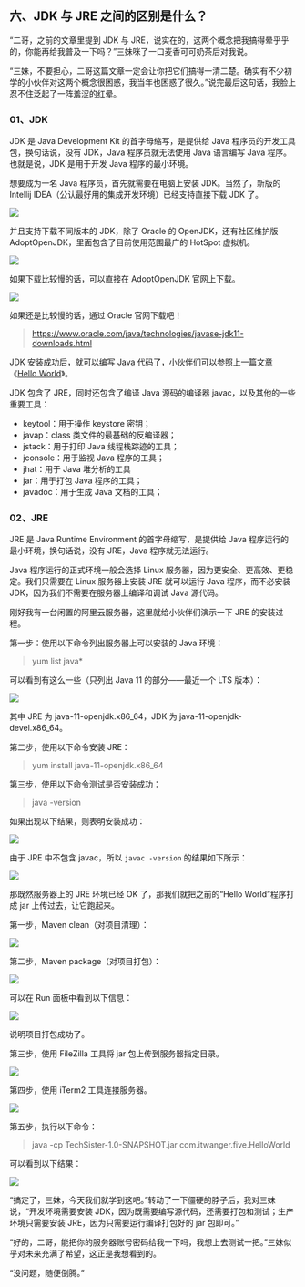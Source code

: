 ## 六、JDK 与 JRE 之间的区别是什么？

“二哥，之前的文章里提到 JDK 与 JRE，说实在的，这两个概念把我搞得晕乎乎的，你能再给我普及一下吗？”三妹咪了一口麦香可可奶茶后对我说。

“三妹，不要担心，二哥这篇文章一定会让你把它们搞得一清二楚。确实有不少初学的小伙伴对这两个概念很困惑，我当年也困惑了很久。”说完最后这句话，我脸上忍不住泛起了一阵羞涩的红晕。

### 01、JDK

JDK 是 Java Development Kit 的首字母缩写，是提供给 Java 程序员的开发工具包，换句话说，没有 JDK，Java 程序员就无法使用 Java 语言编写 Java 程序。也就是说，JDK 是用于开发 Java 程序的最小环境。

想要成为一名 Java 程序员，首先就需要在电脑上安装 JDK。当然了，新版的 Intellij IDEA（公认最好用的集成开发环境）已经支持直接下载 JDK 了。

![](https://cdn.jsdelivr.net/gh/itwanger/Tech-Sister-Learn-Java/images/six-01.png)

并且支持下载不同版本的 JDK，除了 Oracle 的 OpenJDK，还有社区维护版 AdoptOpenJDK，里面包含了目前使用范围最广的 HotSpot 虚拟机。

![](https://cdn.jsdelivr.net/gh/itwanger/Tech-Sister-Learn-Java/images/six-02.png)

如果下载比较慢的话，可以直接在 AdoptOpenJDK 官网上下载。

![](https://cdn.jsdelivr.net/gh/itwanger/Tech-Sister-Learn-Java/images/six-03.png)

如果还是比较慢的话，通过 Oracle 官网下载吧！

>https://www.oracle.com/java/technologies/javase-jdk11-downloads.html


JDK 安装成功后，就可以编写 Java 代码了，小伙伴们可以参照上一篇文章《[Hello World](https://mp.weixin.qq.com/s/GYDFndO0Q1Nqzcc_Te61gw)》。

JDK 包含了 JRE，同时还包含了编译 Java 源码的编译器 javac，以及其他的一些重要工具：

- keytool：用于操作 keystore 密钥；
- javap：class 类文件的最基础的反编译器；
- jstack：用于打印 Java 线程栈踪迹的工具；
- jconsole：用于监视 Java 程序的工具；
- jhat：用于 Java 堆分析的工具
- jar：用于打包 Java 程序的工具；
- javadoc：用于生成 Java 文档的工具；

### 02、JRE

JRE 是 Java Runtime Environment 的首字母缩写，是提供给 Java 程序运行的最小环境，换句话说，没有 JRE，Java 程序就无法运行。

Java 程序运行的正式环境一般会选择 Linux 服务器，因为更安全、更高效、更稳定。我们只需要在 Linux 服务器上安装 JRE 就可以运行 Java 程序，而不必安装 JDK，因为我们不需要在服务器上编译和调试 Java 源代码。

刚好我有一台闲置的阿里云服务器，这里就给小伙伴们演示一下 JRE 的安装过程。

第一步：使用以下命令列出服务器上可以安装的 Java 环境：

>yum list java*

可以看到有这么一些（只列出 Java 11 的部分——最近一个 LTS 版本）：

![](https://cdn.jsdelivr.net/gh/itwanger/Tech-Sister-Learn-Java/images/six-04.png)

其中 JRE 为 java-11-openjdk.x86_64，JDK 为 java-11-openjdk-devel.x86_64。

第二步，使用以下命令安装 JRE：

>yum install java-11-openjdk.x86_64

第三步，使用以下命令测试是否安装成功：

>java -version

如果出现以下结果，则表明安装成功：

![](https://cdn.jsdelivr.net/gh/itwanger/Tech-Sister-Learn-Java/images/six-05.png)

由于 JRE 中不包含 javac，所以 `javac -version` 的结果如下所示：

![](https://cdn.jsdelivr.net/gh/itwanger/Tech-Sister-Learn-Java/images/six-06.png)

那既然服务器上的 JRE 环境已经 OK 了，那我们就把之前的“Hello World”程序打成 jar 上传过去，让它跑起来。

第一步，Maven clean（对项目清理）：

![](https://cdn.jsdelivr.net/gh/itwanger/Tech-Sister-Learn-Java/images/six-07.png)

第二步，Maven package（对项目打包）：

![](https://cdn.jsdelivr.net/gh/itwanger/Tech-Sister-Learn-Java/images/six-08.png)

可以在 Run 面板中看到以下信息：

![](https://cdn.jsdelivr.net/gh/itwanger/Tech-Sister-Learn-Java/images/six-09.png)

说明项目打包成功了。

第三步，使用 FileZilla 工具将 jar 包上传到服务器指定目录。

![](https://cdn.jsdelivr.net/gh/itwanger/Tech-Sister-Learn-Java/images/six-10.png)

第四步，使用 iTerm2 工具连接服务器。

![](https://cdn.jsdelivr.net/gh/itwanger/Tech-Sister-Learn-Java/images/six-11.png)

第五步，执行以下命令：

>java -cp TechSister-1.0-SNAPSHOT.jar com.itwanger.five.HelloWorld

可以看到以下结果：

![](https://cdn.jsdelivr.net/gh/itwanger/Tech-Sister-Learn-Java/images/six-12.png)

“搞定了，三妹，今天我们就学到这吧。”转动了一下僵硬的脖子后，我对三妹说，“开发环境需要安装 JDK，因为既需要编写源代码，还需要打包和测试；生产环境只需要安装 JRE，因为只需要运行编译打包好的 jar 包即可。”

“好的，二哥，能把你的服务器账号密码给我一下吗，我想上去测试一把。”三妹似乎对未来充满了希望，这正是我想看到的。

“没问题，随便倒腾。”